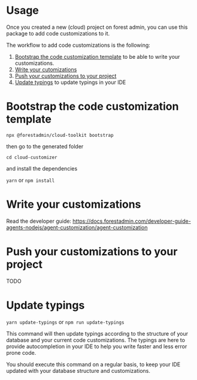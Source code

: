 # Usage

Once you created a new (cloud) project on forest admin,
you can use this package to add code customizations to it.

The workflow to add code customizations is the following:

1. [Bootstrap the code customization template](#bootstrap-the-code-customization-template) to be able to write your customizations.
2. [Write your cutomizations](#write-your-customizations)
3. [Push your customizations to your project](#push-your-customizations-to-your-project)
4. [Update typings](#update-typings) to update typings in your IDE

# Bootstrap the code customization template

`npx @forestadmin/cloud-toolkit bootstrap`

then go to the generated folder

`cd cloud-customizer`

and install the dependencies

`yarn` or `npm install`

# Write your customizations

Read the developer guide: https://docs.forestadmin.com/developer-guide-agents-nodejs/agent-customization/agent-customization

# Push your customizations to your project

TODO

# Update typings

`yarn update-typings` or `npm run update-typings`

This command will then update typings according to the structure of your database and your current code customizations.
The typings are here to provide autocompletion in your IDE to help you write faster and less error prone code.

You should execute this command on a regular basis, to keep your IDE
updated with your database structure and customizations.
